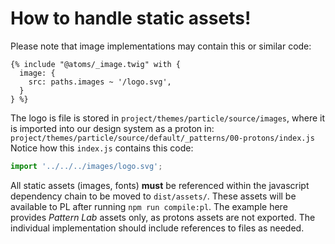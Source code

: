# How to handle static assets!
Please note that image implementations may contain this or similar code:
```twig
{% include "@atoms/_image.twig" with {
  image: {
    src: paths.images ~ '/logo.svg',
  }
} %}
```
The logo is file is stored in `project/themes/particle/source/images`,
where it is imported into our design system as a proton in:
`project/themes/particle/source/default/_patterns/00-protons/index.js`
Notice how this `index.js` contains this code:
```javascript
import '../../../images/logo.svg';
```
All static assets (images, fonts) **must** be referenced within the javascript
dependency chain to be moved to `dist/assets/`. 
These assets will be available to PL after running `npm run compile:pl`.
The example here provides *Pattern Lab* assets only, as protons assets are not
exported. The individual implementation should include references to files as
needed.
